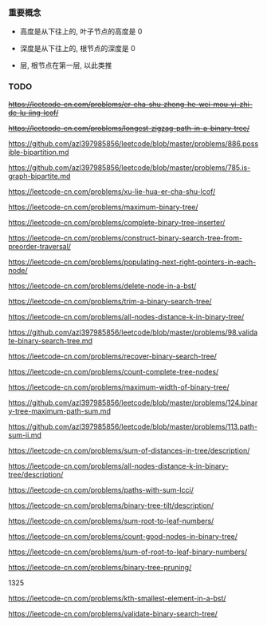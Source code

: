 ### 重要概念

- 高度是从下往上的, 叶子节点的高度是 0

- 深度是从下往上的, 根节点的深度是 0

- 层, 根节点在第一层, 以此类推

### TODO

~~https://leetcode-cn.com/problems/er-cha-shu-zhong-he-wei-mou-yi-zhi-de-lu-jing-lcof/~~

~~https://leetcode-cn.com/problems/longest-zigzag-path-in-a-binary-tree/~~

https://github.com/azl397985856/leetcode/blob/master/problems/886.possible-bipartition.md

https://github.com/azl397985856/leetcode/blob/master/problems/785.is-graph-bipartite.md

https://leetcode-cn.com/problems/xu-lie-hua-er-cha-shu-lcof/

https://leetcode-cn.com/problems/maximum-binary-tree/

https://leetcode-cn.com/problems/complete-binary-tree-inserter/

https://leetcode-cn.com/problems/construct-binary-search-tree-from-preorder-traversal/

https://leetcode-cn.com/problems/populating-next-right-pointers-in-each-node/

https://leetcode-cn.com/problems/delete-node-in-a-bst/

https://leetcode-cn.com/problems/trim-a-binary-search-tree/

https://leetcode-cn.com/problems/all-nodes-distance-k-in-binary-tree/

https://github.com/azl397985856/leetcode/blob/master/problems/98.validate-binary-search-tree.md

https://leetcode-cn.com/problems/recover-binary-search-tree/

https://leetcode-cn.com/problems/count-complete-tree-nodes/

https://leetcode-cn.com/problems/maximum-width-of-binary-tree/

https://github.com/azl397985856/leetcode/blob/master/problems/124.binary-tree-maximum-path-sum.md

https://github.com/azl397985856/leetcode/blob/master/problems/113.path-sum-ii.md

https://leetcode-cn.com/problems/sum-of-distances-in-tree/description/

https://leetcode-cn.com/problems/all-nodes-distance-k-in-binary-tree/description/

https://leetcode-cn.com/problems/paths-with-sum-lcci/

https://leetcode-cn.com/problems/binary-tree-tilt/description/

https://leetcode-cn.com/problems/sum-root-to-leaf-numbers/

https://leetcode-cn.com/problems/count-good-nodes-in-binary-tree/

https://leetcode-cn.com/problems/sum-of-root-to-leaf-binary-numbers/

https://leetcode-cn.com/problems/binary-tree-pruning/

1325

<!-- 中序 -->

https://leetcode-cn.com/problems/kth-smallest-element-in-a-bst/

https://leetcode-cn.com/problems/validate-binary-search-tree/
